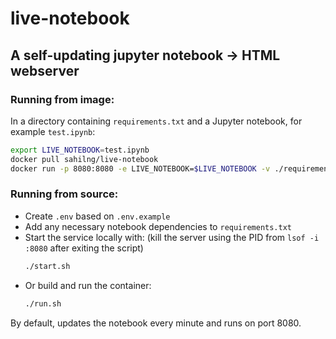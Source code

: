 # live-notebook
## A self-updating jupyter notebook -> HTML webserver

### Running from image:

In a directory containing `requirements.txt` and a Jupyter notebook, for example `test.ipynb`:
```sh
export LIVE_NOTEBOOK=test.ipynb
docker pull sahilng/live-notebook
docker run -p 8080:8080 -e LIVE_NOTEBOOK=$LIVE_NOTEBOOK -v ./requirements.txt:/app/requirements.txt -v ./$LIVE_NOTEBOOK:/app/$LIVE_NOTEBOOK.ipynb -d sahilng/live-notebook
```

### Running from source:
- Create `.env` based on `.env.example`
- Add any necessary notebook dependencies to `requirements.txt`
- Start the service locally with: (kill the server using the PID from `lsof -i :8080` after exiting the script)
    ```sh
    ./start.sh
    ```
- Or build and run the container:
    ```sh
    ./run.sh
    ```

By default, updates the notebook every minute and runs on port 8080.

